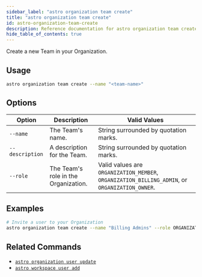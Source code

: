 ```yaml
---
sidebar_label: "astro organization team create"
title: "astro organization team create"
id: astro-organization-team-create
description: Reference documentation for astro organization team create command.
hide_table_of_contents: true
---
```


Create a new Team in your Organization.

## Usage

```bash
astro organization team create --name "<team-name>"
```

## Options 

| Option    | Description                                                                                                                                       | Valid Values                                                                                                                             |
| --------- | ------------------------------------------------------------------------------------------------------------------------------------------------- | ------------------------------------------------------------------------------------------------------------------------------------------- |
| `--name` | The Team's name. | String surrounded by quotation marks.                                                                                                                           |
| `--description` | A description for the Team. | String surrounded by quotation marks.                                                                                                                           |
| `--role`  | The Team's role in the Organization.  | Valid values are `ORGANIZATION_MEMBER`, `ORGANIZATION_BILLING_ADMIN`, or `ORGANIZATION_OWNER`.  |

## Examples

```bash
# Invite a user to your Organization
astro organization team create --name "Billing Admins" --role ORGANIZATION_BILLING_ADMIN
```

## Related Commands

- [`astro organization user update`](cli/astro-organization-user-update.md)
- [`astro workspace user add`](cli/astro-workspace-user-add.md)
